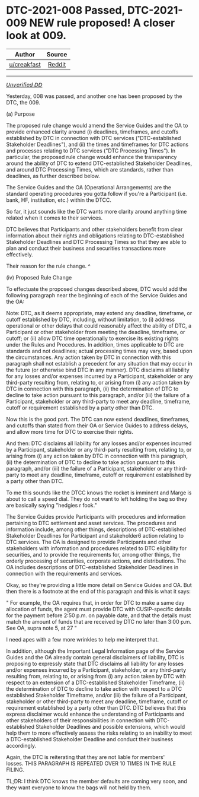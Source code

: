 DTC-2021-008 Passed, DTC-2021-009 NEW rule proposed! A closer look at 009.
==========================================================================

| Author       | Source       | 
| :-------------: |:-------------:|
|  [u/creakfast](https://www.reddit.com/user/creakfast/) | [Reddit](https://www.reddit.com/r/DDintoGME/comments/nvwnan/dtc2021008_passed_dtc2021009_new_rule_proposed_a/) | 

---

[𝘜𝘯𝘷𝘦𝘳𝘪𝘧𝘪𝘦𝘥 𝘋𝘋](https://www.reddit.com/r/DDintoGME/search?q=flair_name%3A%22%F0%9D%98%9C%F0%9D%98%AF%F0%9D%98%B7%F0%9D%98%A6%F0%9D%98%B3%F0%9D%98%AA%F0%9D%98%A7%F0%9D%98%AA%F0%9D%98%A6%F0%9D%98%A5%20%F0%9D%98%8B%F0%9D%98%8B%22&restrict_sr=1)

Yesterday, 008 was passed, and another one has been proposed by the DTC, the 009.

(a) Purpose

The proposed rule change would amend the Service Guides and the OA to provide enhanced clarity around (i) deadlines, timeframes, and cutoffs established by DTC in connection with DTC services ("DTC-established Stakeholder Deadlines"), and (ii) the times and timeframes for DTC actions and processes relating to DTC services ("DTC Processing Times"). In particular, the proposed rule change would enhance the transparency around the ability of DTC to extend DTC-established Stakeholder Deadlines, and around DTC Processing Times, which are standards, rather than deadlines, as further described below.

The Service Guides and the OA (Operational Arrangements) are the standard operating procedures you gotta follow if you're a Participant (i.e. bank, HF, institution, etc.) within the DTCC.

So far, it just sounds like the DTC wants more clarity around anything time related when it comes to their services.

DTC believes that Participants and other stakeholders benefit from clear information about their rights and obligations relating to DTC-established Stakeholder Deadlines and DTC Processing Times so that they are able to plan and conduct their business and securities transactions more effectively.

Their reason for the rule change. ^

(iv) Proposed Rule Change

To effectuate the proposed changes described above, DTC would add the following paragraph near the beginning of each of the Service Guides and the OA:

Note: DTC, as it deems appropriate, may extend any deadline, timeframe, or cutoff established by DTC, including, without limitation, to (i) address operational or other delays that could reasonably affect the ability of DTC, a Participant or other stakeholder from meeting the deadline, timeframe, or cutoff; or (ii) allow DTC time operationally to exercise its existing rights under the Rules and Procedures. In addition, times applicable to DTC are standards and not deadlines; actual processing times may vary, based upon the circumstances. Any action taken by DTC in connection with this paragraph shall not establish a precedent for any situation that may occur in the future (or otherwise bind DTC in any manner). DTC disclaims all liability for any losses and/or expenses incurred by a Participant, stakeholder or any third-party resulting from, relating to, or arising from (i) any action taken by DTC in connection with this paragraph, (ii) the determination of DTC to decline to take action pursuant to this paragraph, and/or (iii) the failure of a Participant, stakeholder or any third-party to meet any deadline, timeframe, cutoff or requirement established by a party other than DTC.

Now this is the good part. The DTC can now extend deadlines, timeframes, and cutoffs than stated from their OA or Service Guides to address delays, and allow more time for DTC to exercise their rights.

And then: DTC disclaims all liability for any losses and/or expenses incurred by a Participant, stakeholder or any third-party resulting from, relating to, or arising from (i) any action taken by DTC in connection with this paragraph, (ii) the determination of DTC to decline to take action pursuant to this paragraph, and/or (iii) the failure of a Participant, stakeholder or any third-party to meet any deadline, timeframe, cutoff or requirement established by a party other than DTC.

To me this sounds like the DTCC knows the rocket is imminent and Marge is about to call a speed dial. They do not want to left holding the bag so they are basically saying "hedgies r fook."

The Service Guides provide Participants with procedures and information pertaining to DTC settlement and asset services. The procedures and information include, among other things, descriptions of DTC-established Stakeholder Deadlines for Participant and stakeholder6 action relating to DTC services. The OA is designed to provide Participants and other stakeholders with information and procedures related to DTC eligibility for securities, and to provide the requirements for, among other things, the orderly processing of securities, corporate actions, and distributions. The OA includes descriptions of DTC-established Stakeholder Deadlines in connection with the requirements and services.

Okay, so they're providing a little more detail on Service Guides and OA. But then there is a footnote at the end of this paragraph and this is what it says:

" For example, the OA requires that, in order for DTC to make a same day allocation of funds, the agent must provide DTC with CUSIP-specific details for the payment before 2:50 p.m. on payable date, and that the details must match the amount of funds that are received by DTC no later than 3:00 p.m. See OA, supra note 5, at 27 "

I need apes with a few more wrinkles to help me interpret that.

In addition, although the Important Legal Information page of the Service Guides and the OA already contain general disclaimers of liability, DTC is proposing to expressly state that DTC disclaims all liability for any losses and/or expenses incurred by a Participant, stakeholder, or any third-party resulting from, relating to, or arising from (i) any action taken by DTC with respect to an extension of a DTC-established Stakeholder Timeframe, (ii) the determination of DTC to decline to take action with respect to a DTC established Stakeholder Timeframe, and/or (iii) the failure of a Participant, stakeholder or other third-party to meet any deadline, timeframe, cutoff or requirement established by a party other than DTC. DTC believes that this express disclaimer would enhance the understanding of Participants and other stakeholders of their responsibilities in connection with DTC-established Stakeholder Deadlines and possible extensions, which would help them to more effectively assess the risks relating to an inability to meet a DTC-established Stakeholder Deadline and conduct their business accordingly.

Again, the DTC is reiterating that they are not liable for members' losses. THIS PARAGRAPH IS REPEATED OVER 10 TIMES IN THE RULE FILING.

TL;DR: I think DTC knows the member defaults are coming very soon, and they want everyone to know the bags will not held by them.
